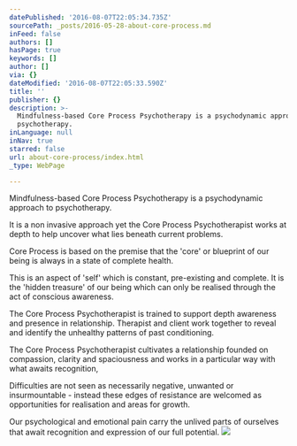 ```yaml
---
datePublished: '2016-08-07T22:05:34.735Z'
sourcePath: _posts/2016-05-28-about-core-process.md
inFeed: false
authors: []
hasPage: true
keywords: []
author: []
via: {}
dateModified: '2016-08-07T22:05:33.590Z'
title: ''
publisher: {}
description: >-
  Mindfulness-based Core Process Psychotherapy is a psychodynamic approach to
  psychotherapy.
inLanguage: null
inNav: true
starred: false
url: about-core-process/index.html
_type: WebPage

---
```

Mindfulness-based Core Process Psychotherapy is a psychodynamic approach to psychotherapy.

It is a non invasive approach yet the Core Process Psychotherapist works at depth to help uncover what lies beneath current problems.

Core Process is based on the premise that the 'core' or blueprint of our being is always in a state of complete health.

This is an aspect of 'self' which is constant, pre-existing and complete. It is the 'hidden treasure' of our being which can only be realised through the act of conscious awareness.

The Core Process Psychotherapist is trained to support depth awareness and presence in relationship. Therapist and client work together to reveal and identify the unhealthy patterns of past conditioning.

The Core Process Psychotherapist cultivates a relationship founded on compassion, clarity and spaciousness and works in a particular way with what awaits recognition,

Difficulties are not seen as necessarily negative, unwanted or insurmountable - instead these edges of resistance are welcomed as opportunities for realisation and areas for growth.

Our psychological and emotional pain carry the unlived parts of ourselves that await recognition and expression of our full potential.
![](https://the-grid-user-content.s3-us-west-2.amazonaws.com/50228325-7cc7-417f-b214-ccd1bbb8c5ef.jpg)